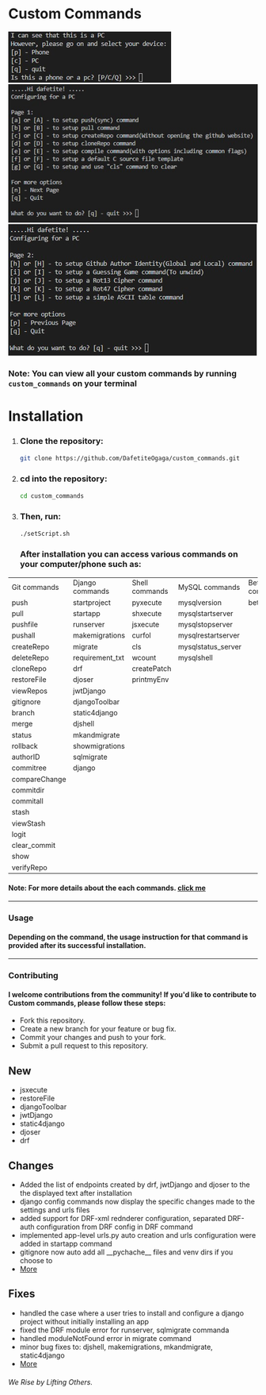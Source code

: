 # Custom Commands

![Device check Image](.intro.jpg)
![Main menu page 1](.main_menu.jpg)
![Main menu page 2](.main_menu2.jpg)

### Note: **You can view all your custom commands by running `custom_commands` on your terminal**

# Installation

1. ### **Clone the repository:**
   ```bash
   git clone https://github.com/DafetiteOgaga/custom_commands.git
   ```
2. ### **cd into the repository:**
   ```bash
   cd custom_commands
   ```
3. ### **Then, run:**
   ```bash
   ./setScript.sh
   ```
   ### **After installation you can access various commands on your computer/phone such as:**


<table>
  <tr>
    <td>Git commands</td>
    <td>Django commands</td>
    <td>Shell commands</td>
    <td>MySQL commands</td>
    <td>Betty command</td>
    <td>Python commands</td>
    <td>C commands</td>
  </tr>
  <tr>
    <td>push</td>
    <td>startproject</td>
    <td>pyxecute</td>
    <td>mysqlversion</td>
    <td>betty</td>
    <td>py3venv</td>
    <td>ctemp</td>
  </tr>
  <tr>
    <td>pull</td>
    <td>startapp</td>
    <td>shxecute</td>
    <td>mysqlstartserver</td>
    <td></td>
    <td>pycodemore</td>
    <td>mycompile</td>
  </tr>
  <tr>
    <td>pushfile</td>
    <td>runserver</td>
    <td>jsxecute</td>
    <td>mysqlstopserver</td>
    <td></td>
    <td>pycode</td>
    <td>myascii</td>
  </tr>
  <tr>
    <td>pushall</td>
    <td>makemigrations</td>
    <td>curfol</td>
    <td>mysqlrestartserver</td>
    <td></td>
    <td>pycompile</td>
    <td>rot13</td>
  </tr>
  <tr>
    <td>createRepo</td>
    <td>migrate</td>
    <td>cls</td>
    <td>mysqlstatus_server</td>
    <td></td>
    <td></td>
    <td>rot47</td>
  </tr>
  <tr>
    <td>deleteRepo</td>
    <td>requirement_txt</td>
    <td>wcount</td>
    <td>mysqlshell</td>
    <td></td>
    <td></td>
    <td>guessGame</td>
  </tr>
  <tr>
    <td>cloneRepo</td>
    <td>drf</td>
    <td>createPatch</td>
    <td></td>
    <td></td>
    <td></td>
    <td></td>
  </tr>
  <tr>
    <td>restoreFile</td>
    <td>djoser</td>
    <td>printmyEnv</td>
    <td></td>
    <td></td>
    <td></td>
    <td></td>
  </tr>
  <tr>
    <td>viewRepos</td>
    <td>jwtDjango</td>
    <td></td>
    <td></td>
    <td></td>
    <td></td>
    <td></td>
  </tr>
  <tr>
    <td>gitignore</td>
    <td>djangoToolbar</td>
    <td></td>
    <td></td>
    <td></td>
    <td></td>
    <td></td>
  </tr>
  <tr>
    <td>branch</td>
    <td>static4django</td>
    <td></td>
    <td></td>
    <td></td>
    <td></td>
    <td></td>
  </tr>
  <tr>
    <td>merge</td>
    <td>djshell</td>
    <td></td>
    <td></td>
    <td></td>
    <td></td>
    <td></td>
  </tr>
  <tr>
    <td>status</td>
    <td>mkandmigrate</td>
    <td></td>
    <td></td>
    <td></td>
    <td></td>
    <td></td>
  </tr>
  <tr>
    <td>rollback</td>
    <td>showmigrations</td>
    <td></td>
    <td></td>
    <td></td>
    <td></td>
    <td></td>
  </tr>
  <tr>
    <td>authorID</td>
    <td>sqlmigrate</td>
    <td></td>
    <td></td>
    <td></td>
    <td></td>
    <td></td>
  </tr>
  <tr>
    <td>commitree</td>
    <td>django</td>
    <td></td>
    <td></td>
    <td></td>
    <td></td>
    <td></td>
  </tr>
  <tr>
    <td>compareChange</td>
    <td></td>
    <td></td>
    <td></td>
    <td></td>
    <td></td>
    <td></td>
  </tr>
  <tr>
    <td>commitdir</td>
    <td></td>
    <td></td>
    <td></td>
    <td></td>
    <td></td>
    <td></td>
  </tr>
  <tr>
    <td>commitall</td>
    <td></td>
    <td></td>
    <td></td>
    <td></td>
    <td></td>
    <td></td>
  </tr>
  <tr>
    <td>stash</td>
    <td></td>
    <td></td>
    <td></td>
    <td></td>
    <td></td>
    <td></td>
  </tr>
  <tr>
    <td>viewStash</td>
    <td></td>
    <td></td>
    <td></td>
    <td></td>
    <td></td>
    <td></td>
  </tr>
  <tr>
    <td>logit</td>
    <td></td>
    <td></td>
    <td></td>
    <td></td>
    <td></td>
    <td></td>
  </tr>
  <tr>
    <td>clear_commit</td>
    <td></td>
    <td></td>
    <td></td>
    <td></td>
    <td></td>
    <td></td>
  </tr>
  <tr>
    <td>show</td>
    <td></td>
    <td></td>
    <td></td>
    <td></td>
    <td></td>
    <td></td>
  </tr>
  <tr>
    <td>verifyRepo</td>
    <td></td>
    <td></td>
    <td></td>
    <td></td>
    <td></td>
    <td></td>
  </tr>

</table>

#### Note: For more details about the each commands. [click me](https://github.com/DafetiteOgaga/custom_commands/blob/master/commands.md)

<hr>

### Usage

#### Depending on the command, the usage instruction for that command is provided after its successful installation.
<hr>

### Contributing
#### I welcome contributions from the community! If you'd like to contribute to Custom commands, please follow these steps:

- Fork this repository.
- Create a new branch for your feature or bug fix.
- Commit your changes and push to your fork.
- Submit a pull request to this repository.


## New
   - jsxecute
   - restoreFile
   - djangoToolbar
   - jwtDjango
   - static4django
   - djoser
   - drf

## Changes
   - Added the list of endpoints created by drf, jwtDjango and djoser to the the displayed text after installation
   - django config commands now display the specific changes made to the settings and urls files
   - added support for DRF-xml rednderer configuration, separated DRF-auth configuration from DRF config in DRF command
   - implemented app-level urls.py auto creation and urls configuration were added in startapp command
   - gitignore now auto add all \_\_pychache\_\_ files and venv dirs if you choose to
   - [More](https://github.com/DafetiteOgaga/custom_commands/blob/master/changes.md)


## Fixes
   - handled the case where a user tries to install and configure a django project without initially installing an app
   - fixed the DRF module error for runserver, sqlmigrate commanda
   - handled moduleNotFound error in migrate command
   - minor bug fixes to: djshell, makemigrations, mkandmigrate, static4django
   - [More](https://github.com/DafetiteOgaga/custom_commands/blob/master/fixes.md)




###### *We Rise by Lifting Others.*
